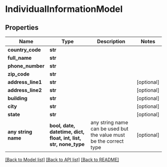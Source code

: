 # IndividualInformationModel


## Properties
Name | Type | Description | Notes
------------ | ------------- | ------------- | -------------
**country_code** | **str** |  | 
**full_name** | **str** |  | 
**phone_number** | **str** |  | 
**zip_code** | **str** |  | 
**address_line1** | **str** |  | [optional] 
**address_line2** | **str** |  | [optional] 
**building** | **str** |  | [optional] 
**city** | **str** |  | [optional] 
**state** | **str** |  | [optional] 
**any string name** | **bool, date, datetime, dict, float, int, list, str, none_type** | any string name can be used but the value must be the correct type | [optional]

[[Back to Model list]](../README.md#documentation-for-models) [[Back to API list]](../README.md#documentation-for-api-endpoints) [[Back to README]](../README.md)


